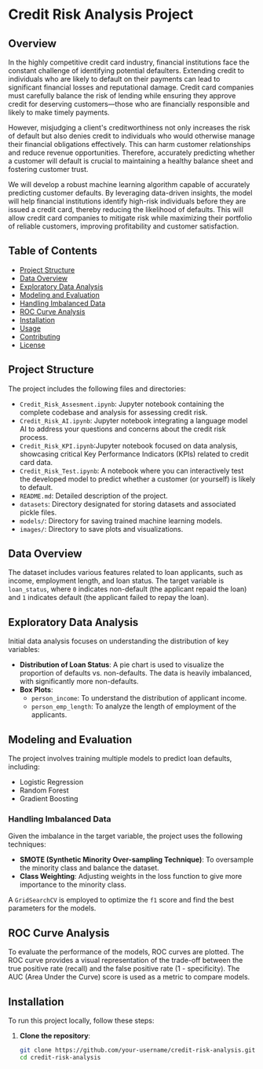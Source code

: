 # Credit Risk Analysis Project

## Overview

In the highly competitive credit card industry, financial institutions face the constant challenge of identifying potential defaulters. Extending credit to individuals who are likely to default on their payments can lead to significant financial losses and reputational damage. Credit card companies must carefully balance the risk of lending while ensuring they approve credit for deserving customers—those who are financially responsible and likely to make timely payments.

However, misjudging a client's creditworthiness not only increases the risk of default but also denies credit to individuals who would otherwise manage their financial obligations effectively. This can harm customer relationships and reduce revenue opportunities. Therefore, accurately predicting whether a customer will default is crucial to maintaining a healthy balance sheet and fostering customer trust.

We will develop a robust machine learning algorithm capable of accurately predicting customer defaults. By leveraging data-driven insights, the model will help financial institutions identify high-risk individuals before they are issued a credit card, thereby reducing the likelihood of defaults. This will allow credit card companies to mitigate risk while maximizing their portfolio of reliable customers, improving profitability and customer satisfaction.


## Table of Contents

- [Project Structure](#project-structure)
- [Data Overview](#data-overview)
- [Exploratory Data Analysis](#exploratory-data-analysis)
- [Modeling and Evaluation](#modeling-and-evaluation)
- [Handling Imbalanced Data](#handling-imbalanced-data)
- [ROC Curve Analysis](#roc-curve-analysis)
- [Installation](#installation)
- [Usage](#usage)
- [Contributing](#contributing)
- [License](#license)

## Project Structure

The project includes the following files and directories:

- `Credit_Risk_Assesment.ipynb`: Jupyter notebook containing the complete codebase and analysis for assessing credit risk.
- `Credit_Risk_AI.ipynb`: Jupyter notebook integrating a language model AI to address your questions and concerns about the credit risk process.
- `Credit_Risk_KPI.ipynb`:Jupyter notebook focused on data analysis, showcasing critical Key Performance Indicators (KPIs) related to credit card data.
- `Credit_Risk_Test.ipynb`: A notebook where you can interactively test the developed model to predict whether a customer (or yourself) is likely to default.
- `README.md`: Detailed description of the project.
- `datasets`: Directory designated for storing datasets and associated pickle files.
- `models/`: Directory for saving trained machine learning models.
- `images/`: Directory to save plots and visualizations.

## Data Overview

The dataset includes various features related to loan applicants, such as income, employment length, and loan status. The target variable is `loan_status`, where `0` indicates non-default (the applicant repaid the loan) and `1` indicates default (the applicant failed to repay the loan).

## Exploratory Data Analysis

Initial data analysis focuses on understanding the distribution of key variables:

- **Distribution of Loan Status**: A pie chart is used to visualize the proportion of defaults vs. non-defaults. The data is heavily imbalanced, with significantly more non-defaults.
- **Box Plots**:
  - `person_income`: To understand the distribution of applicant income.
  - `person_emp_length`: To analyze the length of employment of the applicants.

## Modeling and Evaluation

The project involves training multiple models to predict loan defaults, including:

- Logistic Regression
- Random Forest
- Gradient Boosting

### Handling Imbalanced Data

Given the imbalance in the target variable, the project uses the following techniques:

- **SMOTE (Synthetic Minority Over-sampling Technique)**: To oversample the minority class and balance the dataset.
- **Class Weighting**: Adjusting weights in the loss function to give more importance to the minority class.

A `GridSearchCV` is employed to optimize the `f1` score and find the best parameters for the models.

## ROC Curve Analysis

To evaluate the performance of the models, ROC curves are plotted. The ROC curve provides a visual representation of the trade-off between the true positive rate (recall) and the false positive rate (1 - specificity). The AUC (Area Under the Curve) score is used as a metric to compare models.

## Installation

To run this project locally, follow these steps:

1. **Clone the repository**:
   ```bash
   git clone https://github.com/your-username/credit-risk-analysis.git
   cd credit-risk-analysis